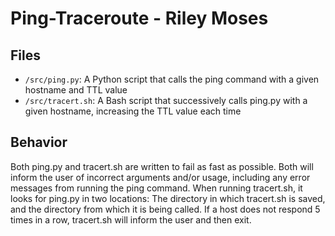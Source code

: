 Ping-Traceroute - Riley Moses
============

Files
----------
* `/src/ping.py`: A Python script that calls the ping command with a given hostname and TTL value  
* `/src/tracert.sh`: A Bash script that successively calls ping.py with a given hostname, increasing the TTL value each time

Behavior
----------
Both ping.py and tracert.sh are written to fail as fast as possible. Both will inform the user of incorrect arguments and/or usage, including any error messages from running the ping command. When running tracert.sh, it looks for ping.py in two locations: The directory in which tracert.sh is saved, and the directory from which it is being called. If a host does not respond 5 times in a row, tracert.sh will inform the user and then exit.